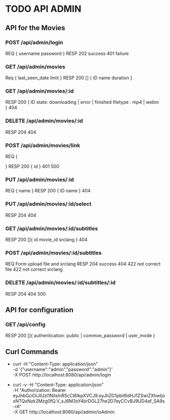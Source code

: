 # TODO API ADMIN

## API for the Movies

### POST /api/admin/login
REQ
{
    username
    password
}
RESP
    202 success
    401 failure

### GET /api/admin/movies
Req {
    last_seen_date
    limit
}
RESP
200 [] {
    ID
    name
    duration
}

### GET /api/admin/movies/:id
RESP
200 {
    ID
    state: downloading | error | finished 
    filetype : mp4 | webm  
}
404

### DELETE /api/admin/movies/:id
RESP
204
404


### POST /api/admin/movies/link
REQ 
{

}
RESP
200 {
    id
}
401
500

### PUT /api/admin/movies/:id
REQ
{
    name
}
RESP
200 {
    ID
    name
}
404

### PUT /api/admin/movies/:id/select
RESP
204
404

### GET /api/admin/movies/:id/subtitles
RESP
200 []{
    id
    movie_id
    srclang
}
404


### POST /api/admin/movies/:id/subtitles
REQ
Form upload file and srclang
RESP
204 success
404
422 not correct file
422 not correct srclang

### DELETE /api/admin/movies/:id/subtitles/:id
RESP
204
404 
500

## API for configuration
### GET /api/config
RESP
200 []{
    authentication: public | common_password | user_mode
}





## Curl Commands
- curl -H "Content-Type: application/json" \
 -d '{"username":"admin","password":"admin"}' \
 -X POST  http://localhost:8080/api/admin/login

- curl -v -H "Content-Type: application/json" \
    -H "Authorization: Bearer eyJhbGciOiJIUzI1NiIsInR5cCI6IkpXVCJ9.eyJhZG1pbiI6dHJ1ZSwiZXhwIjoxNTQxNzk2Mzg0fQ.V_sJ6M3sY4brDGL27he2D7eyCCvBJ9UD4af_SA9s-rA" \
    -X GET http://localhost:8080/api/admin/isAdmin
